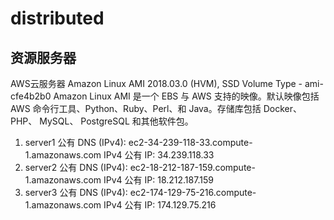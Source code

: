 # distributed
## 资源服务器
AWS云服务器 
Amazon Linux AMI 2018.03.0 (HVM), SSD Volume Type - ami-cfe4b2b0 
Amazon Linux AMI 是一个 EBS 与 AWS 支持的映像。默认映像包括 AWS 命令行工具、Python、Ruby、Perl、和 Java。存储库包括 Docker、 PHP、 MySQL、 PostgreSQL 和其他软件包。 

1. server1  公有 DNS (IPv4):  ec2-34-239-118-33.compute-1.amazonaws.com    IPv4 公有 IP: 34.239.118.33
2. server2  公有 DNS (IPv4):  ec2-18-212-187-159.compute-1.amazonaws.com   IPv4 公有 IP: 18.212.187.159
3. server3  公有 DNS (IPv4):  ec2-174-129-75-216.compute-1.amazonaws.com   IPv4 公有 IP: 174.129.75.216



